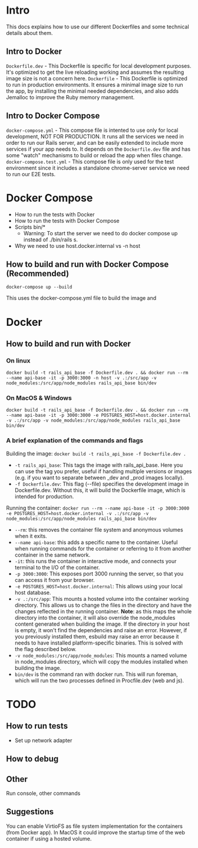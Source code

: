 # Intro
This docs explains how to use our different Dockerfiles and some technical details about them.

## Intro to Docker
`Dockerfile.dev` - This Dockerfile is specific for local development purposes. It's optimized to get the live reloading working and assumes the resulting image size is not a concern here.
`Dockerfile` - This Dockerfile is optimized to run in production environments. It ensures a minimal image size to run the app, by installing the minimal needed dependencies, and also adds Jemalloc to improve the Ruby memory management.

## Intro to Docker Compose
`docker-compose.yml` - This compose file is intented to use only for local development, NOT FOR PRODUCTION. It runs all the services we need in order to run our Rails server, and can be easily extended to include more services if your app needs to. It depends on the `Dockerfile.dev` file and has some "watch" mechanisms to build or reload the app when files change.
`docker-compose.test.yml` - This compose file is only used for the test environment since it includes a standalone chrome-server service we need to run our E2E tests.

# Docker Compose

- How to run the tests with Docker
- How to run the tests with Docker Compose
- Scripts bin/*
  - Warning: To start the server we need to do docker compose up instead of ./bin/rails s.
- Why we need to use host.docker.internal vs -n host

## How to build and run with Docker Compose (Recommended)
`docker-compose up --build`

This uses the docker-compose.yml file to build the image and 

# Docker

## How to build and run with Docker

### On linux
`docker build -t rails_api_base -f Dockerfile.dev . && docker run --rm --name api-base -it -p 3000:3000 -n host -v .:/src/app -v node_modules:/src/app/node_modules rails_api_base bin/dev`

### On MacOS & Windows
`docker build -t rails_api_base -f Dockerfile.dev . && docker run --rm --name api-base -it -p 3000:3000 -e POSTGRES_HOST=host.docker.internal -v .:/src/app -v node_modules:/src/app/node_modules rails_api_base bin/dev`

### A brief explanation of the commands and flags

Building the image: `docker build -t rails_api_base -f Dockerfile.dev .`
- `-t rails_api_base`: This tags the image with rails_api_base. Here you can use the tag you prefer, useful if handling multiple versions or images (e.g. if you want to separate between _dev and _prod images locally).
- `-f Dockerfile.dev`: This flag (--file) specifies the development image in Dockerfile.dev. Without this, it will build the Dockerfile image, which is intended for production.

Running the container: `docker run --rm --name api-base -it -p 3000:3000 -e POSTGRES_HOST=host.docker.internal -v .:/src/app -v node_modules:/src/app/node_modules rails_api_base bin/dev`
- `--rm`: this removes the container file system and anonymous volumes when it exits.
- `--name api-base`: this adds a specific name to the container. Useful when running commands for the container or referring to it from another container in the same network.
- `-it`: this runs the container in interactive mode, and connects your terminal to the I/O of the container.
- `-p 3000:3000`: This exposes port 3000 running the server, so that you can access it from your browser.
- `-e POSTGRES_HOST=host.docker.internal`: This allows using your local host database.
- `-v .:/src/app`: This mounts a hosted volume into the container working directory. This allows us to change the files in the directory and have the changes reflected in the running container.
**Note**: as this maps the whole directory into the container, it will also override the node_modules content generated when building the image. If the directory in your host is empty, it won't find the dependencies and raise an error. However, if you previously installed them, esbuild may raise an error because it needs to have installed platform-specific binaries. This is solved with the flag described below.
- `-v node_modules:/src/app/node_modules`: This mounts a named volume in node_modules directory, which will copy the modules installed when building the image.
- `bin/dev` is the command ran with docker run. This will run foreman, which will run the two processes defined in Procfile.dev (web and js).

# TODO
## How to run tests
- Set up network adapter

## How to debug

## Other
Run console, other commands

## Suggestions
You can enable VirtioFS as file system implementation for the containers (from Docker app). In MacOS it could improve the startup time of the web container if using a hosted volume.
